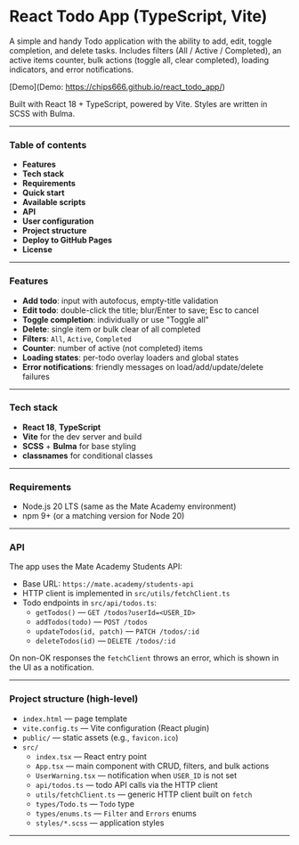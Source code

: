 # React Todo App (TypeScript, Vite)

A simple and handy Todo application with the ability to add, edit, toggle completion, and delete tasks. Includes filters (All / Active / Completed), an active items counter, bulk actions (toggle all, clear completed), loading indicators, and error notifications.

[Demo](Demo: https://chips666.github.io/react_todo_app/)

Built with React 18 + TypeScript, powered by Vite. Styles are written in SCSS with Bulma.

---

### Table of contents
- **Features**
- **Tech stack**
- **Requirements**
- **Quick start**
- **Available scripts**
- **API**
- **User configuration**
- **Project structure**
- **Deploy to GitHub Pages**
- **License**

---

### Features
- **Add todo**: input with autofocus, empty-title validation
- **Edit todo**: double-click the title; blur/Enter to save; Esc to cancel
- **Toggle completion**: individually or use "Toggle all"
- **Delete**: single item or bulk clear of all completed
- **Filters**: `All`, `Active`, `Completed`
- **Counter**: number of active (not completed) items
- **Loading states**: per-todo overlay loaders and global states
- **Error notifications**: friendly messages on load/add/update/delete failures

---

### Tech stack
- **React 18**, **TypeScript**
- **Vite** for the dev server and build
- **SCSS** + **Bulma** for base styling
- **classnames** for conditional classes

---

### Requirements
- Node.js 20 LTS (same as the Mate Academy environment)
- npm 9+ (or a matching version for Node 20)

---

### API
The app uses the Mate Academy Students API:
- Base URL: `https://mate.academy/students-api`
- HTTP client is implemented in `src/utils/fetchClient.ts`
- Todo endpoints in `src/api/todos.ts`:
  - `getTodos()` — `GET /todos?userId=<USER_ID>`
  - `addTodos(todo)` — `POST /todos`
  - `updateTodos(id, patch)` — `PATCH /todos/:id`
  - `deleteTodos(id)` — `DELETE /todos/:id`

On non-OK responses the `fetchClient` throws an error, which is shown in the UI as a notification.

---

### Project structure (high-level)
- `index.html` — page template
- `vite.config.ts` — Vite configuration (React plugin)
- `public/` — static assets (e.g., `favicon.ico`)
- `src/`
  - `index.tsx` — React entry point
  - `App.tsx` — main component with CRUD, filters, and bulk actions
  - `UserWarning.tsx` — notification when `USER_ID` is not set
  - `api/todos.ts` — todo API calls via the HTTP client
  - `utils/fetchClient.ts` — generic HTTP client built on `fetch`
  - `types/Todo.ts` — `Todo` type
  - `types/enums.ts` — `Filter` and `Errors` enums
  - `styles/*.scss` — application styles

---


